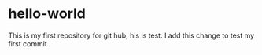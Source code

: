 # hello-world
This is my first repository for git hub, his is test.
I add this change to test my first commit
